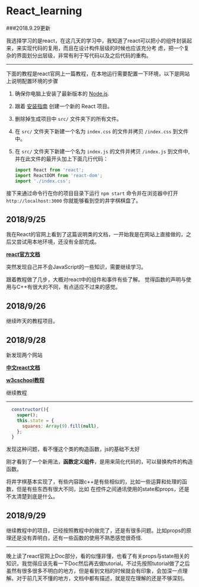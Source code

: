 # React_learning
###2018.9.29更新

我选择学习的是react，在这几天的学习中，我知道了react可以把小的组件封装起来，来实现代码的复用，而且在设计构件层级的时候也应该充分考
虑，把一个复杂的界面划分出层级，非常有利于写代码以及之后代码的重构。

<hr>

下面的教程是react官网上一篇教程，在本地运行需要配置一下环境，以下是网站上说明配置环境的步骤

1. 确保你电脑上安装了最新版本的 [Node.js](https://nodejs.org/zh-cn/).
2. 跟着 [安装指南](/docs/installation.html#creating-a-new-application) 创建一个新的 React 项目。
3. 删除掉生成项目中 `src/` 文件夹下的所有文件。
4. 在 `src/` 文件夹下新建一个名为 `index.css` 的文件并拷贝 `/index.css` 到文件中。
5. 在 `src/` 文件夹下新建一个名为 `index.js` 的文件并拷贝 `/index.js` 到文件中, 并在此文件的最开头加上下面几行代码：

    ```js
    import React from 'react';
    import ReactDOM from 'react-dom';
    import './index.css';
    ```

接下来通过命令行在你的项目目录下运行 `npm start` 命令并在浏览器中打开 `http://localhost:3000` 你就能够看到空的井字棋棋盘了。

## 2018/9/25
我在React的官网上看到了这篇说明类的文档，一开始我是在网站上直接做的，之后又尝试用本地环境，还没有全部完成。

**[react官方文档](https://reactjs.org/tutorial)**

突然发现自己并不会JavaScript的一些知识，需要继续学习。

跟着教程做了几步，大概对react中的组件和事件有些了解。
觉得函数的声明与使用与C++有很大的不同，有点适应不过来的感觉。

## 2018/9/26
继续昨天的教程项目。

## 2018/9/28
新发现两个网站

**[中文react文档](https://react.docschina.org/)**

**[w3cschool教程](https://www.w3cschool.cn/reactzwbwd/ldc11q.html)**

继续教程
<hr>

```javascript
  constructor(){
    super();
    this.state = {
      squares: Array(9).fill(null),
    };
  }
```
发现这种问题，看不懂这个类的构造函数，js的基础不太好

刚才看到了一个新用法，**函数定义组件**，是用来简化代码的，可以替换构件的构造函数。

将井字棋基本实现了，有些内容跟c++是有些相似的，比如一些运算和处理的函数，但是有些东西有很大不同，比如
在控件之间通讯使用的state和props，还是不太清楚到底是什么。

## 2018/9/29
继续教程中的项目，已经按照教程中的做完了，还是有很多问题。比如props的原理还是没有弄明白，还有一些函数的使用不熟悉感觉很奇怪.
<hr>

晚上读了react官网上Doc部分，看的似懂非懂，也看了有关props与state相关的知识，我觉得应该先看一下Doc然后再去做tutorial。不过先按照tutorial做了之后虽然有很多很多不明白的地方，但是看到文档的时候就会有印象，会加深一点理解。对于前几天不懂的地方，文档中都有描述，就是现在理解的还是不够深刻。
